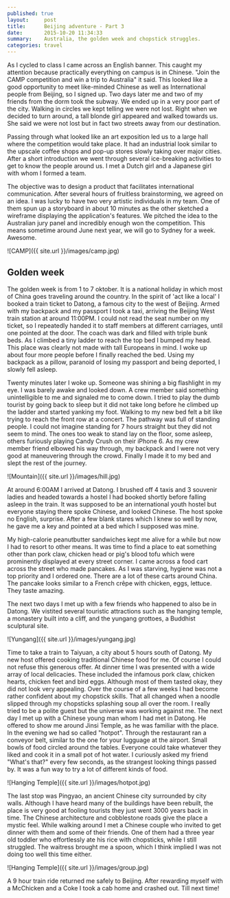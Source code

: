 ```yaml
---
published: true
layout:     post
title:      Beijing adventure - Part 3
date:       2015-10-20 11:34:33
summary:    Australia, the golden week and chopstick struggles.
categories: travel
---
```


As I cycled to class I came across an English banner. This caught my attention because practically everything on campus is in Chinese. "Join the CAMP competition and win a trip to Australia" it said. This looked like a good opportunity to meet like-minded Chinese as well as International people from Beijing, so I signed up. Two days later me and two of my friends from the dorm took the subway. We ended up in a very poor part of the city. Walking in circles we kept telling we were not lost. Right when we decided to turn around, a tall blonde girl appeared and walked towards us. She said we were not lost but in fact two streets away from our destination.

Passing through what looked like an art exposition led us to a large hall where the competition would take place. It had an industrial look similar to the upscale coffee shops and pop-up stores slowly taking over major cities. After a short introduction we went through several ice-breaking activities to get to know the people around us. I met a Dutch girl and a Japanese girl with whom I formed a team.

The objective was to design a product that facilitates international communication. After several hours of fruitless brainstorming, we agreed on an idea. I was lucky to have two very artistic individuals in my team. One of them spun up a storyboard in about 10 minutes as the other sketched a wireframe displaying the application's features. We pitched the idea to the Australian jury panel and incredibly enough won the competition. This means sometime around June next year, we will go to Sydney for a week. Awesome.

![CAMP]({{ site.url }}/images/camp.jpg)

## Golden week
The golden week is from 1 to 7 oktober. It is a national holiday in which most of China goes traveling around the country. In the spirit of 'act like a local' I booked a train ticket to Datong, a famous city to the west of Beijing. Armed with my backpack and my passport I took a taxi, arriving the Beijing West train station at around 11:00PM. I could not read the seat number on my ticket, so I repeatedly handed it to staff members at different carriages, until one pointed at the door. The coach was dark and filled with triple bunk beds. As I climbed a tiny ladder to reach the top bed I bumped my head. This place was clearly not made with tall Europeans in mind. I woke up about four more people before I finally reached the bed. Using my backpack as a pillow, paranoid of losing my passport and being deported, I slowly fell asleep. 

Twenty minutes later I woke up. Someone was shining a big flashlight in my eye. I was barely awake and looked down. A crew member said something unintelligible to me and signaled me to come down. I tried to play the dumb tourist by going back to sleep but it did not take long before he climbed up the ladder and started yanking my foot. Walking to my new bed felt a bit like trying to reach the front row at a concert. The pathway was full of standing people. I could not imagine standing for 7 hours straight but they did not seem to mind. The ones too weak to stand lay on the floor, some asleep, others furiously playing Candy Crush on their iPhone 6. As my crew member friend elbowed his way through, my backpack and I were not very good at maneuvering through the crowd. Finally I made it to my bed and slept the rest of the journey.

![Mountain]({{ site.url }}/images/hill.jpg)

At around 6:00AM I arrived at Datong. I brushed off 4 taxis and 3 souvenir ladies and headed towards a hostel I had booked shortly before falling asleep in the train. It was supposed to be an international youth hostel but everyone staying there spoke Chinese, and looked Chinese. The host spoke no English, surprise. After a few blank stares which I knew so well by now, he gave me a key and pointed at a bed which I supposed was mine.

My high-calorie peanutbutter sandwiches kept me alive for a while but now I had to resort to other means. It was time to find a place to eat something other than pork claw, chicken head or pig's blood tofu which were prominently displayed at every street corner. I came across a food cart across the street who made pancakes. As I was starving, hygiene was not a top priority and I ordered one. There are a lot of these carts around China. The pancake looks similar to a French crêpe with chicken, eggs, lettuce. They taste amazing.

The next two days I met up with a few friends who happened to also be in Datong. We vistited several touristic attractions such as the hanging temple, a monastery built into a cliff, and the yungang grottoes, a Buddhist sculptural site.

![Yungang]({{ site.url }}/images/yungang.jpg)

Time to take a train to Taiyuan, a city about 5 hours south of Datong. My new host offered cooking traditional Chinese food for me. Of course I could not refuse this generous offer. At dinner time I was presented with a wide array of local delicacies. These included the infamous pork claw, chicken hearts, chicken feet and bird eggs. Although most of them tasted okay, they did not look very appealing. Over the course of a few weeks I had become rather confident about my chopstick skills. That all changed when a noodle slipped through my chopsticks splashing soup all over the room. I really tried to be a polite guest but the universe was working against me.
The next day I met up with a Chinese young man whom I had met in Datong. He offered to show me around Jinsi Temple, as he was familiar with the place. In the evening we had so called "hotpot". Through the restaurant ran a conveyor belt, similar to the one for your lugguage at the airport. Small bowls of food circled around the tables. Everyone could take whatever they liked and cook it in a small pot of hot water. I curiously asked my friend "What's that?" every few seconds, as the strangest looking things passed by. It was a fun way to try a lot of different kinds of food.

![Hanging Temple]({{ site.url }}/images/hotpot.jpg)

The last stop was Pingyao, an ancient Chinese city surrounded by city walls. Although I have heard many of the buildings have been rebuilt, the place is very good at fooling tourists they just went 3000 years back in time. The Chinese architecture and cobblestone roads give the place a mystic feel. While walking around I met a Chinese couple who invited to get dinner with them and some of their friends. One of them had a three year old toddler who effortlessly ate his rice with chopsticks, while I still struggled. The waitress brought me a spoon, which I think implied I was not doing too well this time either.

![Hanging Temple]({{ site.url }}/images/group.jpg)

A 9 hour train ride returned me safely to Beijing. After rewarding myself with a McChicken and a Coke I took a cab home and crashed out. Till next time!
